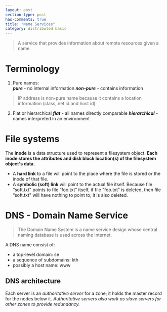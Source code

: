 ```yaml
---
layout: post
section-type: post
has-comments: true
title: "Name Services"
category: distributed basic
---
```


> A service that provides information about remote resources given a name.
> 

# Terminology

1. Pure names:						
 ***pure*** - no internal information
***non-pure*** - contains information

> IP address is non-pure name because it contains a location information (class, net id and host id)
> 

2. Flat or hierarchical
***flat*** - all names directly comparable
***hierarchical*** - names interpreted in an environment

# File systems

The **inode** is a data structure used to represent a filesystem object. **Each inode stores the attributes and disk block location(s) of the filesystem object's data.**

- A **hard link** to a file will point to the place where the file is stored or the inode of that file.
- A **symbolic (soft) link** will point to the actual file itself. Because file “soft.txt" points to file “foo.txt" itself, if file "foo.txt" is deleted, then file “soft.txt" will have nothing to point to; it is also deleted.

# DNS - Domain Name Service

> The Domain Name System is a name service design whose central naming database is used across the Internet.
> 

A DNS name consist of:

- a top-level domain: se
- a sequence of subdomains: kth
- possibly a host name: www

## DNS architecture

Each server is an *authoritative server* for a zone; it holds the master record for the nodes below it. *Authoritative servers also work as slave servers for other zones to provide redundancy.*
